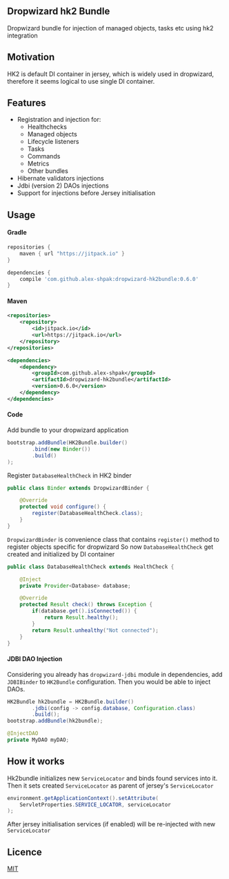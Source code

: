 ## Dropwizard hk2 Bundle
Dropwizard bundle for injection of managed objects, tasks etc using hk2 integration


## Motivation
HK2 is default DI container in jersey, which is widely used in dropwizard, therefore it seems logical to use single DI container.


## Features
 - Registration and injection for:
   - Healthchecks
   - Managed objects
   - Lifecycle listeners
   - Tasks
   - Commands
   - Metrics
   - Other bundles
 - Hibernate validators injections
 - Jdbi (version 2) DAOs injections 
 - Support for injections before Jersey initialisation
 
 
## Usage
#### Gradle
```groovy
repositories {
    maven { url "https://jitpack.io" }
}
```
```groovy
dependencies {
    compile 'com.github.alex-shpak:dropwizard-hk2bundle:0.6.0'
}
```


#### Maven
```xml
<repositories>
    <repository>
        <id>jitpack.io</id>
        <url>https://jitpack.io</url>
    </repository>
</repositories>
```
```xml
<dependencies>
    <dependency>
        <groupId>com.github.alex-shpak</groupId>
        <artifactId>dropwizard-hk2bundle</artifactId>
        <version>0.6.0</version>
    </dependency>
</dependencies>
```


#### Code
Add bundle to your dropwizard application
```java
bootstrap.addBundle(HK2Bundle.builder()
        .bind(new Binder())
        .build()
);
```

Register `DatabaseHealthCheck` in HK2 binder
```java
public class Binder extends DropwizardBinder {

    @Override
    protected void configure() {
        register(DatabaseHealthCheck.class);
    }
}
```

`DropwizardBinder` is convenience class that contains `register()` method to register objects specific for dropwizard
So now `DatabaseHealthCheck` get created and initialized by DI container

```java
public class DatabaseHealthCheck extends HealthCheck {

    @Inject 
    private Provider<Database> database;

    @Override
    protected Result check() throws Exception {
        if(database.get().isConnected()) {
            return Result.healthy();
        }
        return Result.unhealthy("Not connected");
    }
}
```



#### JDBI DAO Injection
Considering you already has `dropwizard-jdbi` module in dependencies, add `JDBIBinder` to `HK2Bundle` configuration.
Then you would be able to inject DAOs.

```java
HK2Bundle hk2bundle = HK2Bundle.builder()
        .jdbi(config -> config.database, Configuration.class)
        .build();
bootstrap.addBundle(hk2bundle);
```
```java
@InjectDAO
private MyDAO myDAO;
```


## How it works
Hk2bundle initializes new `ServiceLocator` and binds found services into it.
Then it sets created `ServiceLocator` as parent of jersey's `ServiceLocator`
```java
environment.getApplicationContext().setAttribute(
    ServletProperties.SERVICE_LOCATOR, serviceLocator
);
```

After jersey initialisation services (if enabled) will be re-injected with new `ServiceLocator`


## Licence
[MIT](LICENSE)
